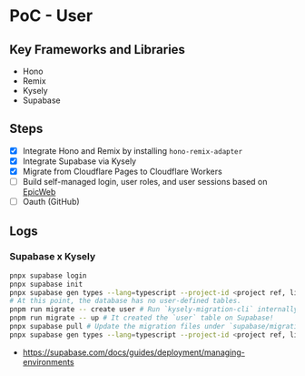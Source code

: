# PoC - User

## Key Frameworks and Libraries

- Hono
- Remix
- Kysely
- Supabase

## Steps

- [x] Integrate Hono and Remix by installing `hono-remix-adapter`
- [x] Integrate Supabase via Kysely
- [x] Migrate from Cloudflare Pages to Cloudflare Workers
- [ ] Build self-managed login, user roles, and user sessions based on [EpicWeb](https://www.epicweb.dev/)
- [ ] Oauth (GitHub)

## Logs

### Supabase x Kysely

```sh
pnpx supabase login
pnpx supabase init
pnpx supabase gen types --lang=typescript --project-id <project ref, like `abcdefghijklmnopqrst`> --schema public > db/supabase.types.ts
# At this point, the database has no user-defined tables.
pnpm run migrate -- create user # Run `kysely-migration-cli` internally.
pnpm run migrate -- up # It created the `user` table on Supabase!
pnpx supabase pull # Update the migration files under `supabase/migrations`
pnpx supabase gen types --lang=typescript --project-id <project ref, like `abcdefghijklmnopqrst`> --schema public > db/supabase.types.ts # Update the type declaration. We don't need to depend on `kysely-codegen`
```

- <https://supabase.com/docs/guides/deployment/managing-environments>
